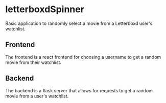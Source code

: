 # letterboxdSpinner

Basic application to randomly select a movie from a Letterboxd user's watchlist.

## Frontend

The frontend is a react frontend for choosing a username to get a random movie from their watchlist.

## Backend

The backend is a flask server that allows for requests to get a random movie from a user's watchlist.